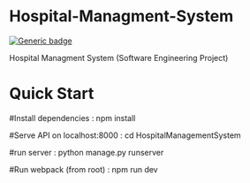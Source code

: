 # Hospital-Managment-System
[![Generic badge](https://img.shields.io/badge/Django-3.00-green.svg)](https://shields.io/)

Hospital Managment System (Software Engineering Project)


# Quick Start

#Install dependencies : 
npm install

#Serve API on localhost:8000 : 
cd HospitalManagementSystem

#run server : 
python manage.py runserver

#Run webpack (from root) : 
npm run dev

